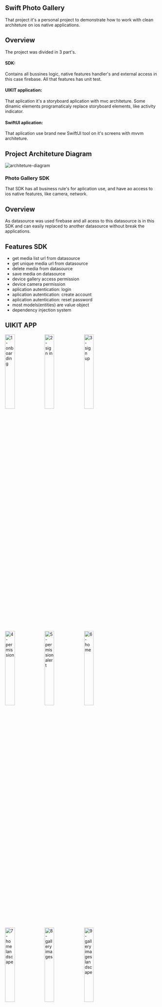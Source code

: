 ## Swift Photo Gallery

That project it's a personal project to demonstrate how to work with clean architeture on ios native applications.

## Overview

The project was divided in 3 part's.
#### SDK:
Contains all bussines logic, native features handler's and external access in this case firebase.
All that features has unit test.

#### UIKIT application:
That aplication it's a storyboard aplication with mvc architeture.
Some dinamic elements programaticaly replace storyboard elements, like activity indicator.

#### SwiftUI aplication:
That aplication use brand new SwiftUI tool on it's screens with mvvm architeture.

## Project Architeture Diagram

![architeture-diagram](https://user-images.githubusercontent.com/30703894/210006620-730e6592-726e-4d2f-9333-29aa4d68b716.jpg)

### Photo Gallery SDK

That SDK has all business rule's for aplication use, and have ao access to ios native features, like camera, network.

## Overview

As datasource was used firebase and all acess to this datasource is in this SDK and can easily replaced to another datasource without break the applications.

## Features SDK

- get media list url from datasource
- get unique media url from datasource
- delete media from datasource
- save media on datasource
- device gallery access permission
- device camera permission
- aplication autentication: login
- aplication autentication: create account
- aplication autentication: reset password
- most models(entities) are value object
- dependency injection system


## UIKIT APP
<p>
<img src="https://user-images.githubusercontent.com/30703894/210006776-b6d63ba2-c456-4e2f-be36-29b1fd8377c8.png" width=25% height=auto alt="1- onboarding">
<img src="https://user-images.githubusercontent.com/30703894/210006804-7837ea9a-0d66-43d4-9b92-b0dc6e2c3045.png" width=25% height=auto alt="2 - sign in">
<img src="https://user-images.githubusercontent.com/30703894/210006807-85f17caf-419a-4c42-9767-9f148c2c3fab.png" width=25% height=auto alt="3 - sign up">
<img src="https://user-images.githubusercontent.com/30703894/210006809-500f346d-6245-44ee-b62b-72c218311d4e.png" width=25% height=auto alt="4 - permission">
<img src="https://user-images.githubusercontent.com/30703894/210006810-1dc456ad-4e2e-4fcc-8f31-0d551a7c3ff1.png" width=25% height=auto alt="5 - permission alert">
<img src="https://user-images.githubusercontent.com/30703894/210006811-5574d3c3-a1b6-473b-8f17-8446c61dcd20.png" width=25% height=auto alt="6 - home">
<img src="https://user-images.githubusercontent.com/30703894/210006812-ddddf8f8-b2c5-4d8d-9b32-515329caf5ea.png" width=25% height=auto alt="7 - home landscape">
<img src="https://user-images.githubusercontent.com/30703894/210006813-2b34056f-a06f-4f5d-ad17-0af21b499b22.png" width=25% height=auto alt="8 - gallery images">
<img src="https://user-images.githubusercontent.com/30703894/210006814-e16a436a-0c08-48d8-8ace-53f7ace1d095.png" width=25% height=auto alt="9 - gallery images landscape">
<img src="https://user-images.githubusercontent.com/30703894/210006815-6228e0e2-0682-492e-8491-deed93e16bcf.png" width=25% height=auto alt="10 - gallery sheet image detail">
<p/>

## SwiftUI APP

<p>
<img src="https://user-images.githubusercontent.com/30703894/210006943-b2841f93-4ebc-4eaa-a77b-0fbebc2bbec6.png" width=25% height=auto alt="1 - onboarding" />
<img src="https://user-images.githubusercontent.com/30703894/210006946-7bce8f7f-5cf8-4503-a31e-9c1ded454c63.png" width=25% height=auto alt="2 - onboarding landscape" />
<img src="https://user-images.githubusercontent.com/30703894/210006947-dfd1372b-7d2d-4bee-8295-c34d95bec6e1.png" width=25% height=auto alt="3 - login" />
<img src="https://user-images.githubusercontent.com/30703894/210006951-cba7b082-8933-4b04-b701-8fd0af56ba61.png" width=25% height=auto alt="4 - register" />
<img src="https://user-images.githubusercontent.com/30703894/210006953-64e702d2-feac-40fb-8660-0c7d8dcd93de.png" width=25% height=auto alt="5 - permission" />
<img src="https://user-images.githubusercontent.com/30703894/210006956-e1dabed4-d8e8-4ad7-81a8-0c8436ec6ded.png" width=25% height=auto alt="6 - permission landscape" />
<img src="https://user-images.githubusercontent.com/30703894/210006957-8752efb3-63c9-46ea-8822-c02b4996e70b.png" width=25% height=auto alt="7 - home" />
<img src="https://user-images.githubusercontent.com/30703894/210006960-967e97dd-a784-4368-a66d-b026d3a6f8a1.png" width=25% height=auto alt="8 - home pick image" />
<img src="https://user-images.githubusercontent.com/30703894/210006962-d6cde896-5e10-4aea-875c-10708262a4b4.png" width=25% height=auto alt="9 - home upload  image" />
<img src="https://user-images.githubusercontent.com/30703894/210006963-68e1de78-1fbe-48c9-9f56-e42059be8eda.png" width=25% height=auto alt="10 - gallery images" />
<img src="https://user-images.githubusercontent.com/30703894/210006965-ef7a5ca8-6e61-4c3b-9111-41d6d2e15baf.png" width=25% height=auto alt="11 - gallery images landscape" />
<img src="https://user-images.githubusercontent.com/30703894/210006967-f48d00c1-7337-4634-b348-8047308802cb.png" width=25% height=auto alt="12 - gallery image sheet detail" />
<p/>

## SDK Test

To run test open the project thought .xcworkspace, and open the group Photo Gallery With Firebase SDKTests to execute one by one, or just click on test navigator on XCODE menu to access and execute all.

![1 - tests-directory](https://user-images.githubusercontent.com/30703894/210007257-cc29201b-9239-4db2-a82e-44fcc7ace6ab.png)
-
![2 - test navigator](https://user-images.githubusercontent.com/30703894/210007306-9081777b-786f-463e-bd7c-b80f236b92e9.png)
## How To Run

To run this project:
- clone on the machine 
- select the SDK and do the a build(cmb+b)
- select the desired aplication(UIKit ppp or SwiftUI App) 
- select the target device or simulator
- build and run 
- done

![target selection](https://user-images.githubusercontent.com/30703894/210007409-9db5bb7c-4a16-4037-8bd4-8894f9a902be.png)

## Feedback

If you had any feedback, please let me know on pauloantonelli@zoominitcode.dev


## 🔗 Follow me
[![portfolio](https://img.shields.io/badge/my_portfolio-000?style=for-the-badge&logo=ko-fi&logoColor=white)](https://zoominitcode.dev/)

[![linkedin](https://img.shields.io/badge/linkedin-0A66C2?style=for-the-badge&logo=linkedin&logoColor=white)](https://www.linkedin.com/in/pauloantonelli/)

![logo](https://user-images.githubusercontent.com/30703894/210007500-da797234-9264-494c-9fec-4c7ee8c823ef.png)
